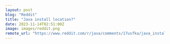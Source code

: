 ```yaml
---
layout: post
blog: "Reddit"
title: "Java install location?"
date: 2023-11-14T02:51:00Z
image: images/reddit.png
remote_url: "https://www.reddit.com/r/java/comments/17usfka/java_install_location/"
---
```

